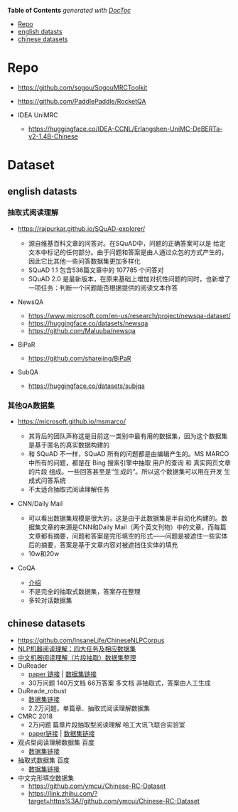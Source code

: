 <!-- START doctoc generated TOC please keep comment here to allow auto update -->
<!-- DON'T EDIT THIS SECTION, INSTEAD RE-RUN doctoc TO UPDATE -->
**Table of Contents**  *generated with [DocToc](https://github.com/thlorenz/doctoc)*

- [Repo](#repo)
- [english datasts](#english-datasts)
- [chinese datasets](#chinese-datasets)

<!-- END doctoc generated TOC please keep comment here to allow auto update -->


# Repo

- https://github.com/sogou/SogouMRCToolkit
- https://github.com/PaddlePaddle/RocketQA

- IDEA UniMRC
  - https://huggingface.co/IDEA-CCNL/Erlangshen-UniMC-DeBERTa-v2-1.4B-Chinese


# Dataset

## english datasts

### 抽取式阅读理解
- https://rajpurkar.github.io/SQuAD-explorer/
  - 源自维基百科文章的问答对。在SQuAD中，问题的正确答案可以是 给定文本中标记的任何部分。由于问题和答案是由人通过众包的方式产生的，因此它比其他一些问答数据集更加多样化
  - SQuAD 1.1 包含536篇文章中的 107785 个问答对
  - SQuAD 2.0 是最新版本，在原来基础上增加对抗性问题的同时，也新增了一项任务：判断一个问题能否根据提供的阅读文本作答

- NewsQA
  - https://www.microsoft.com/en-us/research/project/newsqa-dataset/
  - https://huggingface.co/datasets/newsqa
  - https://github.com/Maluuba/newsqa

- BiPaR
  - https://github.com/sharejing/BiPaR

- SubQA
  - https://huggingface.co/datasets/subjqa

### 其他QA数据集

- https://microsoft.github.io/msmarco/
  - 其背后的团队声称这是目前这一类别中最有用的数据集，因为这个数据集是基于匿名的真实数据构建的
  - 和 SQuAD 不一样，SQuAD 所有的问题都是由编辑产生的。MS MARCO 中所有的问题，都是在 Bing 搜索引擎中抽取 用户的查询 和 真实网页文章的片段 组成。一些回答甚至是“生成的”。所以这个数据集可以用在开发 生成式问答系统
  - 不太适合抽取式阅读理解任务

- CNN/Daily Mail
  - 可以看出数据集规模是很大的，这是由于此数据集是半自动化构建的。数据集文章的来源是CNN和Daily Mail（两个英文刊物）中的文章，而每篇文章都有摘要，问题和答案是完形填空的形式——问题是被遮住一些实体后的摘要，答案是基于文章内容对被遮挡住实体的填充
  - 10w和20w

- CoQA
  - [介绍](https://zhuanlan.zhihu.com/p/62475075)
  - 不是完全的抽取式数据集，答案存在整理
  - 多轮对话数据集


## chinese datasets

- https://github.com/InsaneLife/ChineseNLPCorpus
- [NLP机器阅读理解：四大任务及相应数据集](https://mp.weixin.qq.com/s/KXq0d0xXuGVDOzlNds0jgw)
- [中文机器阅读理解（片段抽取）数据集整理](https://mp.weixin.qq.com/s/dYDalqYB4JRiTbMgHDkYKA)
- DuReader
  - [paper 链接](https://www.aclweb.org/anthology/W18-2605.pdf) | [数据集链接](https://ai.baidu.com/broad/introduction?dataset=dureader)
  - 30万问题 140万文档 66万答案  多文档   非抽取式，答案由人工生成
- DuReade_robust
  - [数据集链接](https://github.com/PaddlePaddle/Research/tree/master/NLP/DuReader-Robust-BASELINE)
  - 2.2万问题，单篇章、抽取式阅读理解数据集
- CMRC 2018 
  - 2万问题 篇章片段抽取型阅读理解 哈工大讯飞联合实验室
  - [paper链接](https://www.aclweb.org/anthology/D19-1600.pdf) | [数据集链接](https://github.com/ymcui/cmrc2018)
- 观点型阅读理解数据集  百度
  - [数据集链接](https://aistudio.baidu.com/aistudio/competition/detail/49/?isFromLUGE=TRUE)
- 抽取式数据集 百度
  - [数据集链接](https://aistudio.baidu.com/aistudio/competition/detail/49/?isFromLUGE=TRUE)
- 中文完形填空数据集
  - https://github.com/ymcui/Chinese-RC-Dataset
  - https://link.zhihu.com/?target=https%3A//github.com/ymcui/Chinese-RC-Dataset
